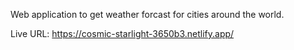 Web application to get weather forcast for cities around the world.

Live URL: https://cosmic-starlight-3650b3.netlify.app/
